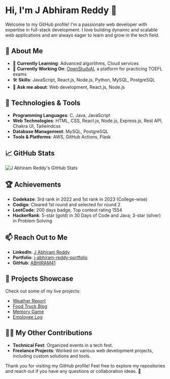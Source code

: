 # Hi, I'm J Abhiram Reddy 👋

Welcome to my GitHub profile! I'm a passionate web developer with expertise in full-stack development. I love building dynamic and scalable web applications and am always eager to learn and grow in the tech field.

## 🚀 About Me

- 🌱 **Currently Learning**: Advanced algorithms, Cloud services
- 💼 **Currently Working On**: [OpenStudyAI](https://openstudyai.com/), a platform for practicing TOEFL exams
- 🛠️ **Skills**: JavaScript, React.js, Node.js, Python, MySQL, PostgreSQL
- 💬 **Ask me about**: Web development, React.js, Node.js

## 🔧 Technologies & Tools

- **Programming Languages**: C, Java, JavaScript
- **Web Technologies**: HTML, CSS, React.js, Node.js, Express.js, Rest API, Chakra UI, Tailwindcss
- **Database Management**: MySQL, PostgreSQL
- **Tools & Platforms**: AWS, GitHub Actions, Flask

## 📈 GitHub Stats

![J Abhiram Reddy's GitHub Stats](https://github-readme-stats.vercel.app/api?username=ABHIRAM41&show_icons=true&hide_title=true&count_private=true&include_all_commits=true&theme=radical)

## 🏆 Achievements

- **Codekaze**: 3rd rank in 2022 and 1st rank in 2023 (College-wise)
- **Codigo**: Cleared 1st round and selected for round 2
- **LeetCode**: 200 days badge, Top contest rating 1554
- **HackerRank**: 5-star (gold) in 30 Days of Code and Java; 3-star (silver) in Problem Solving

## 📫 Reach Out to Me

- **LinkedIn**: [J Abhiram Reddy](https://www.linkedin.com/in/j-abhiram-reddy/)
- **Portfolio**: [j-abhiram-reddy-portfolio](https://j-abhiram-reddy-portfolio.netlify.app)
- **GitHub**: [ABHIRAM41](https://github.com/ABHIRAM41)

## 🎨 Projects Showcase

Check out some of my live projects:

- [Weather Report](https://a-weather-report.netlify.app)
- [Food Truck Blog](https://foodtruckdemo.netlify.app)
- [Memory Game](https://6memory-game.netlify.app)
- [Employee Log](https://employee-log.netlify.app)

## 👨‍💻 My Other Contributions

- **Technical Fest**: Organized events in a tech fest.
- **Freelance Projects**: Worked on various web development projects, including custom solutions and tools.

Thank you for visiting my GitHub profile! Feel free to explore my repositories and reach out if you have any questions or collaboration ideas. 🚀

